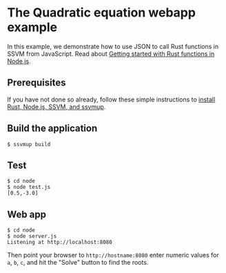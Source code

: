 # The Quadratic equation webapp example

In this example, we demonstrate how to use JSON to call Rust functions in SSVM from JavaScript. Read about [Getting started with Rust functions in Node.js](https://www.secondstate.io/articles/getting-started-with-rust-function/).

## Prerequisites

If you have not done so already, follow these simple instructions to [install Rust, Node.js, SSVM, and ssvmup](https://www.secondstate.io/articles/setup-rust-nodejs/).


## Build the application

```
$ ssvmup build
```

## Test

```
$ cd node
$ node test.js
[0.5,-3.0]
```

## Web app

```
$ cd node
$ node server.js
Listening at http://localhost:8080
```

Then point your browser to `http://hostname:8080` enter numeric values for `a`, `b`, `c`, and hit the "Solve" button to find the roots.

